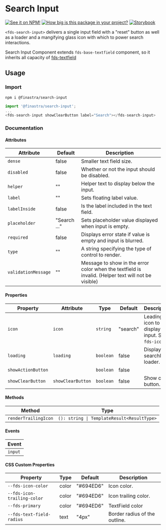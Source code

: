 # Search Input

[![See it on NPM!](https://img.shields.io/npm/v/@finastra/search-input?style=for-the-badge)](https://www.npmjs.com/package/@finastra/search-input)
[![How big is this package in your project?](https://img.shields.io/bundlephobia/minzip/@finastra/search-input?style=for-the-badge)](https://bundlephobia.com/result?p=@finastra/search-input)
[![Storybook](https://shields.io/badge/-Play%20with%20this%20web%20component-2a0481?logo=storybook&style=for-the-badge)](https://finastra.github.io/finastra-design-system/?path=/story/forms-search-input--default-story)

`<fds-search-input>` delivers a single input field with a "reset" button as well as a loader and a mangifying glass icon with which to power search interactions.

Search Input Component extends `fds-base-textfield` component, so it inherits all capacity of [fds-textfield](https://github.com/Finastra/finastra-design-system/blob/master/libs/web-components/textfield/README.md)

## Usage

### Import

```
npm i @finastra/search-input
```

```ts
import '@finastra/search-input';
...
<fds-search-input showClearButton label="Search"></fds-search-input>
```


### Documentation
<!-- DOC -->
#### Attributes

| Attribute           | Default      | Description                                      |
|---------------------|--------------|--------------------------------------------------|
| `dense`             | false        | Smaller text field size.                         |
| `disabled`          | false        | Whether or not the input should be disabled.     |
| `helper`            | ""           | Helper text to display below the input.          |
| `label`             | ""           | Sets floating label value.                       |
| `labelInside`       | false        | Is the label included in the text field.         |
| `placeholder`       | "Search ..." | Sets placeholder value displayed when input is empty. |
| `required`          | false        | Displays error state if value is empty and input is blurred. |
| `type`              | ""           | A string specifying the type of control to render. |
| `validationMessage` | ""           | Message to show in the error color when the textfield is invalid. (Helper text will not be visible) |

#### Properties

| Property           | Attribute         | Type      | Default  | Description                                      |
|--------------------|-------------------|-----------|----------|--------------------------------------------------|
| `icon`             | `icon`            | `string`  | "search" | Leading icon to display in input. See `fds-icon`. |
| `loading`          | `loading`         | `boolean` | false    | Display searchInput loader.                      |
| `showActionButton` |                   | `boolean` | false    |                                                  |
| `showClearButton`  | `showClearButton` | `boolean` | false    | Show clear button.                               |

#### Methods

| Method               | Type                                       |
|----------------------|--------------------------------------------|
| `renderTrailingIcon` | `(): string \| TemplateResult<ResultType>` |

#### Events

| Event   |
|---------|
| `input` |

#### CSS Custom Properties

| Property                    | Type  | Default   | Description                   |
|-----------------------------|-------|-----------|-------------------------------|
| `--fds-icon-color`          | color | "#694ED6" | Icon color.                   |
| `--fds-icon-trailing-color` | color | "#694ED6" | Icon trailing color.          |
| `--fds-primary`             | color | "#694ED6" | TextField color               |
| `--fds-text-field-radius`   | text  | "4px"     | Border radius of the outline. |
<!-- /DOC -->